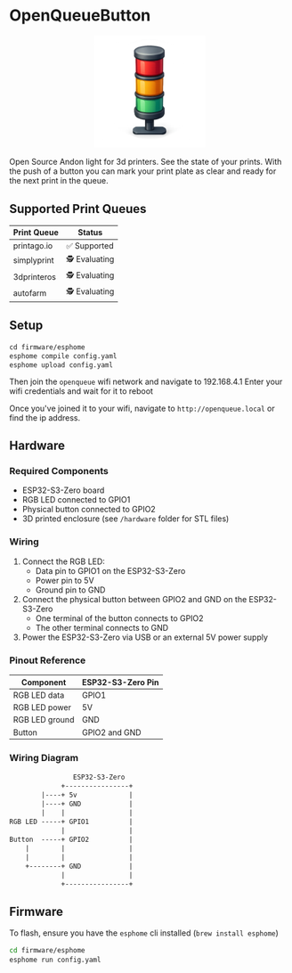 # OpenQueueButton

<p align="center">
  <img src="images/logo.png" alt="OpenQueue Logo" width="200"/>
</p>

Open Source Andon light for 3d printers. 
See the state of your prints. With the push of a button you can mark your print plate as clear and ready for the next print in the queue. 

## Supported Print Queues

| Print Queue     | Status        |
|-----------------|--------------|
| printago.io     | ✅ Supported  |
| simplyprint     | 🕵️ Evaluating |
| 3dprinteros     | 🕵️ Evaluating |
| autofarm        | 🕵️ Evaluating |

## Setup

```
cd firmware/esphome
esphome compile config.yaml
esphome upload config.yaml
```

Then join the `openqueue` wifi network and navigate to 192.168.4.1
Enter your wifi credentials and wait for it to reboot

Once you've joined it to your wifi, navigate to `http://openqueue.local` or find the ip address. 

## Hardware

### Required Components
- ESP32-S3-Zero board
- RGB LED connected to GPIO1
- Physical button connected to GPIO2
- 3D printed enclosure (see `/hardware` folder for STL files)

### Wiring
1. Connect the RGB LED:
   - Data pin to GPIO1 on the ESP32-S3-Zero
   - Power pin to 5V
   - Ground pin to GND
2. Connect the physical button between GPIO2 and GND on the ESP32-S3-Zero
   - One terminal of the button connects to GPIO2
   - The other terminal connects to GND
3. Power the ESP32-S3-Zero via USB or an external 5V power supply

### Pinout Reference
| Component      | ESP32-S3-Zero Pin |
|----------------|-------------------|
| RGB LED data   | GPIO1             |
| RGB LED power  | 5V                |
| RGB LED ground | GND               |
| Button         | GPIO2 and GND     |

### Wiring Diagram

```
                ESP32-S3-Zero
             +----------------+
        |----+ 5v             |
        |----+ GND            |
        |    |                |
RGB LED -----+ GPIO1          |
             |                |
Button  -----+ GPIO2          |
    |        |                |
    |        |                |
    +--------+ GND            |
             |                |
             +----------------+
```

## Firmware

To flash, ensure you have the `esphome` cli installed (`brew install esphome`)

```bash
cd firmware/esphome
esphome run config.yaml
```